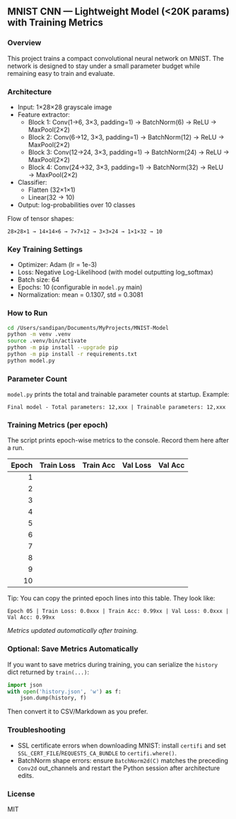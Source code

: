 ## MNIST CNN — Lightweight Model (<20K params) with Training Metrics

### Overview
This project trains a compact convolutional neural network on MNIST. The network is designed to stay under a small parameter budget while remaining easy to train and evaluate.

### Architecture
- Input: 1×28×28 grayscale image
- Feature extractor:
  - Block 1: Conv(1→6, 3×3, padding=1) → BatchNorm(6) → ReLU → MaxPool(2×2)
  - Block 2: Conv(6→12, 3×3, padding=1) → BatchNorm(12) → ReLU → MaxPool(2×2)
  - Block 3: Conv(12→24, 3×3, padding=1) → BatchNorm(24) → ReLU → MaxPool(2×2)
  - Block 4: Conv(24→32, 3×3, padding=1) → BatchNorm(32) → ReLU → MaxPool(2×2)
- Classifier:
  - Flatten (32×1×1)
  - Linear(32 → 10)
- Output: log-probabilities over 10 classes

Flow of tensor shapes:
```
28×28×1 → 14×14×6 → 7×7×12 → 3×3×24 → 1×1×32 → 10
```

### Key Training Settings
- Optimizer: Adam (lr = 1e-3)
- Loss: Negative Log-Likelihood (with model outputting log_softmax)
- Batch size: 64
- Epochs: 10 (configurable in `model.py` main)
- Normalization: mean = 0.1307, std = 0.3081

### How to Run
```bash
cd /Users/sandipan/Documents/MyProjects/MNIST-Model
python -m venv .venv
source .venv/bin/activate
python -m pip install --upgrade pip
python -m pip install -r requirements.txt
python model.py
```

### Parameter Count
`model.py` prints the total and trainable parameter counts at startup. Example:
```
Final model - Total parameters: 12,xxx | Trainable parameters: 12,xxx
```

### Training Metrics (per epoch)
The script prints epoch-wise metrics to the console. Record them here after a run.

| Epoch | Train Loss | Train Acc | Val Loss | Val Acc |
|------:|-----------:|----------:|---------:|--------:|
| 1 |        |        |        |        |
| 2 |        |        |        |        |
| 3 |        |        |        |        |
| 4 |        |        |        |        |
| 5 |        |        |        |        |
| 6 |        |        |        |        |
| 7 |        |        |        |        |
| 8 |        |        |        |        |
| 9 |        |        |        |        |
| 10 |       |        |        |        |

Tip: You can copy the printed epoch lines into this table. They look like:
```
Epoch 05 | Train Loss: 0.0xxx | Train Acc: 0.99xx | Val Loss: 0.0xxx | Val Acc: 0.99xx
```

*Metrics updated automatically after training.*

### Optional: Save Metrics Automatically
If you want to save metrics during training, you can serialize the `history` dict returned by `train(...)`:
```python
import json
with open('history.json', 'w') as f:
    json.dump(history, f)
```
Then convert it to CSV/Markdown as you prefer.

### Troubleshooting
- SSL certificate errors when downloading MNIST: install `certifi` and set `SSL_CERT_FILE`/`REQUESTS_CA_BUNDLE` to `certifi.where()`.
- BatchNorm shape errors: ensure `BatchNorm2d(C)` matches the preceding `Conv2d` out_channels and restart the Python session after architecture edits.

### License
MIT


